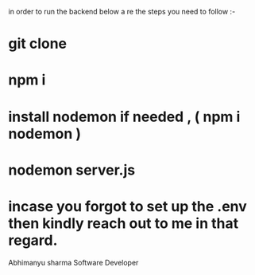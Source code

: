 in order to run the backend below a re the steps you need to follow :-
# git clone <url>
# npm i 
# install nodemon if needed , ( npm i nodemon )
# nodemon server.js
# incase you forgot to set up the .env then kindly reach out to me in that regard. 

Abhimanyu sharma 
Software Developer

